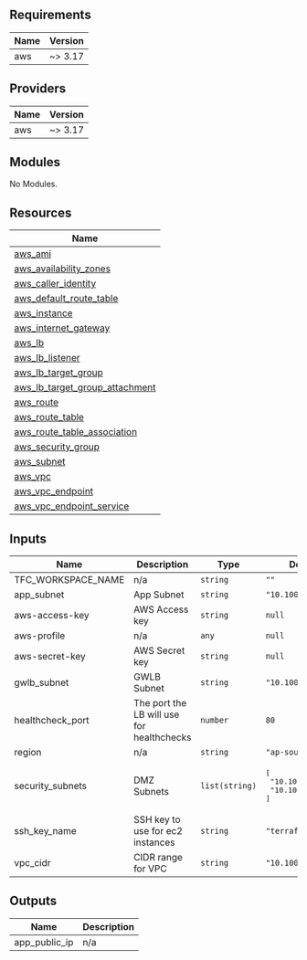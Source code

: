 ## Requirements

| Name | Version |
|------|---------|
| aws | ~> 3.17 |

## Providers

| Name | Version |
|------|---------|
| aws | ~> 3.17 |

## Modules

No Modules.

## Resources

| Name |
|------|
| [aws_ami](https://registry.terraform.io/providers/hashicorp/aws/latest/docs/data-sources/ami) |
| [aws_availability_zones](https://registry.terraform.io/providers/hashicorp/aws/latest/docs/data-sources/availability_zones) |
| [aws_caller_identity](https://registry.terraform.io/providers/hashicorp/aws/latest/docs/data-sources/caller_identity) |
| [aws_default_route_table](https://registry.terraform.io/providers/hashicorp/aws/latest/docs/resources/default_route_table) |
| [aws_instance](https://registry.terraform.io/providers/hashicorp/aws/latest/docs/resources/instance) |
| [aws_internet_gateway](https://registry.terraform.io/providers/hashicorp/aws/latest/docs/resources/internet_gateway) |
| [aws_lb](https://registry.terraform.io/providers/hashicorp/aws/latest/docs/resources/lb) |
| [aws_lb_listener](https://registry.terraform.io/providers/hashicorp/aws/latest/docs/resources/lb_listener) |
| [aws_lb_target_group](https://registry.terraform.io/providers/hashicorp/aws/latest/docs/resources/lb_target_group) |
| [aws_lb_target_group_attachment](https://registry.terraform.io/providers/hashicorp/aws/latest/docs/resources/lb_target_group_attachment) |
| [aws_route](https://registry.terraform.io/providers/hashicorp/aws/latest/docs/resources/route) |
| [aws_route_table](https://registry.terraform.io/providers/hashicorp/aws/latest/docs/resources/route_table) |
| [aws_route_table_association](https://registry.terraform.io/providers/hashicorp/aws/latest/docs/resources/route_table_association) |
| [aws_security_group](https://registry.terraform.io/providers/hashicorp/aws/latest/docs/resources/security_group) |
| [aws_subnet](https://registry.terraform.io/providers/hashicorp/aws/latest/docs/resources/subnet) |
| [aws_vpc](https://registry.terraform.io/providers/hashicorp/aws/latest/docs/resources/vpc) |
| [aws_vpc_endpoint](https://registry.terraform.io/providers/hashicorp/aws/latest/docs/resources/vpc_endpoint) |
| [aws_vpc_endpoint_service](https://registry.terraform.io/providers/hashicorp/aws/latest/docs/resources/vpc_endpoint_service) |

## Inputs

| Name | Description | Type | Default | Required |
|------|-------------|------|---------|:--------:|
| TFC\_WORKSPACE\_NAME | n/a | `string` | `""` | no |
| app\_subnet | App Subnet | `string` | `"10.100.10.0/24"` | no |
| aws-access-key | AWS Access key | `string` | `null` | no |
| aws-profile | n/a | `any` | `null` | no |
| aws-secret-key | AWS Secret key | `string` | `null` | no |
| gwlb\_subnet | GWLB Subnet | `string` | `"10.100.200.0/24"` | no |
| healthcheck\_port | The port the LB will use for healthchecks | `number` | `80` | no |
| region | n/a | `string` | `"ap-southeast-2"` | no |
| security\_subnets | DMZ Subnets | `list(string)` | <pre>[<br>  "10.100.1.0/24",<br>  "10.100.2.0/24"<br>]</pre> | no |
| ssh\_key\_name | SSH key to use for ec2 instances | `string` | `"terraform"` | no |
| vpc\_cidr | CIDR range for VPC | `string` | `"10.100.0.0/16"` | no |

## Outputs

| Name | Description |
|------|-------------|
| app\_public\_ip | n/a |
